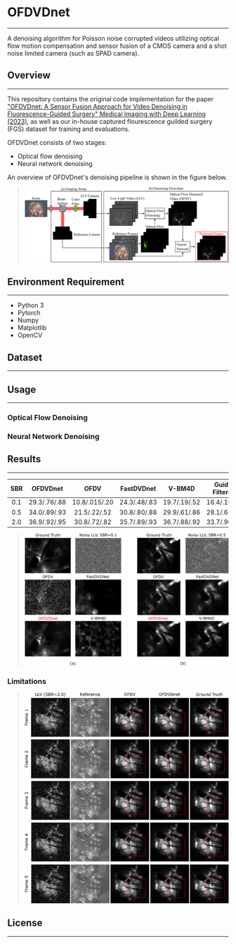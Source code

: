 # OFDVDnet
___
A denoising algorithm for Poisson noise corrupted videos utilizing optical flow motion compensation and sensor fusion of a CMOS camera and a shot noise limited camera (such as SPAD camera).


## Overview
___
This repository contains the original code implementation for the paper ["OFDVDnet: A Sensor Fusion Approach for Video Denoising in Fluorescence-Guided Surgery" Medical Imaging with Deep Learning (2023)](https://openreview.net/forum?id=TcUtCXRcK8), as well as our in-house captured flourescence guilded surgery (FGS) dataset for training and evaluations. 

OFDVDnet consists of two stages:
  - Optical flow denoising 
  - Neural network denoising

An overview of OFDVDnet's denoising pipeline is shown in the figure below.


> <img src="./figures/teaser.png" width="700">


## Environment Requirement
___
  - Python 3
  - Pytorch
  - Numpy
  - Matplotlib
  - OpenCV 


## Dataset
___


## Usage
___
### Optical Flow Denoising
### Neural Network Denoising


## Results
___
| SBR | OFDVDnet      | OFDV          | FastDVDnet    | V-BM4D        | Guided Filtering| Joint Bilateral |
|:---:|     :---:     |     :---:     |     :---:     |     :---:     |      :---:      |      :---:      |
| 0.1 | 29.3/.76/.88  | 10.8/.015/.20 | 24.3/.48/.83  | 19.7/.19/.52  | 16.4/.19/.69    | 15.8/.11/.59    |
| 0.5 | 34.0/.89/.93  | 21.5/.22/.52  | 30.8/.80/.88  | 29.9/.61/.86  | 28.1/.61/.86    | 26.3/.52/.81    |
| 2.0 | 36.9/.92/.95  | 30.8/.72/.82  | 35.7/.89/.93  | 36.7/.88/.92  | 33.7/.90/.92    | 31.5/.85/.90    |

> <img src="./figures/results.png" width="600">

### Limitations
> <img src="./figures/limits.png" width="600">

## License 
___ 